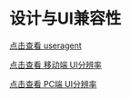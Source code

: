 # 设计与UI兼容性


[点击查看 useragent](http://tools.jb51.net/table/useragent)


[点击查看 移动端 UI分辨率](http://tools.jb51.net/table/ui)

[点击查看 PC端 UI分辨率](http://tools.jb51.net/table/webui)